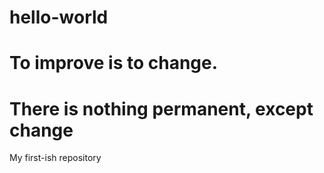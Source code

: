 # hello-world
# To improve is to change.
# There is nothing permanent, except change
My first-ish repository
